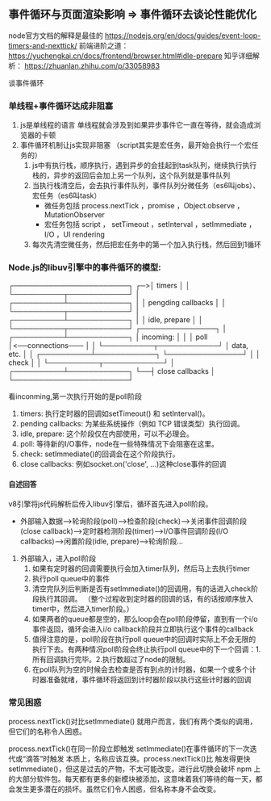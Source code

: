 ## 事件循环与页面渲染影响 => 事件循环去谈论性能优化

node官方文档的解释是最佳的
https://nodejs.org/en/docs/guides/event-loop-timers-and-nexttick/
前端进阶之道： https://yuchengkai.cn/docs/frontend/browser.html#idle-prepare
知乎详细解析： https://zhuanlan.zhihu.com/p/33058983

谈事件循环
### 单线程+事件循环达成非阻塞

1. js是单线程的语言
   单线程就会涉及到如果异步事件它一直在等待，就会造成浏览器的卡顿
2. 事件循环机制让js实现非阻塞  （script其实是宏任务，最开始会执行一个宏任务的）
   1. js中有执行栈，顺序执行，遇到异步的会挂起到task队列，继续执行执行栈的，异步的返回后会加上另一个队列，这个队列就是事件队列
   2. 当执行栈清空后，会去执行事件队列，事件队列分微任务（es6叫jobs）、宏任务（es6叫task）
      - 微任务包括 process.nextTick ，promise ，Object.observe ，MutationObserver
      - 宏任务包括 script ， setTimeout ，setInterval ，setImmediate ，I/O ，UI rendering
   3. 每次先清空微任务，然后把宏任务中的第一个加入执行栈，然后回到1循环

### Node.js的libuv引擎中的事件循环的模型:
┌───────────────────────┐
┌─>│        timers         │
│  └──────────┬────────────┘
│  ┌──────────┴────────────┐
│  │     pengding callbacks     │
│  └──────────┬────────────┘
│  ┌──────────┴────────────┐
│  │     idle, prepare     │
│  └──────────┬────────────┘      ┌───────────────┐
│  ┌──────────┴────────────┐      │   incoming:   │
│  │         poll          │<──connections───     │
│  └──────────┬────────────┘      │   data, etc.  │
│  ┌──────────┴────────────┐      └───────────────┘
│  │        check          │
│  └──────────┬────────────┘
│  ┌──────────┴────────────┐
└──┤    close callbacks    │
   └───────────────────────┘

看inconming,第一次执行开始的是poll阶段
1. timers: 执行定时器的回调如setTimeout() 和 setInterval()。
2. pending callbacks: 为某些系统操作（例如 TCP 错误类型）执行回调。
3. idle, prepare: 这个阶段仅在内部使用，可以不必理会。
4. poll: 等待新的I/O事件，node在一些特殊情况下会阻塞在这里。
5. check: setImmediate()的回调会在这个阶段执行。
6. close callbacks: 例如socket.on('close', ...)这种close事件的回调

#### 自述回答

v8引擎将js代码解析后传入libuv引擎后，循环首先进入poll阶段。
- 外部输入数据-->轮询阶段(poll)-->检查阶段(check)-->关闭事件回调阶段(close callback)-->定时器检测阶段(timer)-->I/O事件回调阶段(I/O callbacks)-->闲置阶段(idle, prepare)-->轮询阶段...
1. 外部输入，进入poll阶段
   1. 如果有定时器的回调需要执行会加入timer队列，然后马上去执行timer
   2. 执行poll queue中的事件
   3. 清空完队列后判断是否有setImmediate()的回调用，有的话进入check阶段执行其回调。
（整个过程收到定时器的回调的话，有的话按顺序放入timer中，然后进入timer阶段。）
   4. 如果两者的queue都是空的，那么loop会在poll阶段停留，直到有一个i/o事件返回，循环会进入i/o callback阶段并立即执行这个事件的callback
   5. 值得注意的是，poll阶段在执行poll queue中的回调时实际上不会无限的执行下去。有两种情况poll阶段会终止执行poll queue中的下一个回调：1.所有回调执行完毕。2.执行数超过了node的限制。
   6. 在poll队列为空的时候会去检查是否有到点的计时器，如果一个或多个计时器准备就绪，事件循环将返回到计时器阶段以执行这些计时器的回调

### 常见困惑

process.nextTick()对比setImmediate()
就用户而言，我们有两个类似的调用，但它们的名称令人困惑。

process.nextTick()在同一阶段立即触发
setImmediate()在事件循环的下一次迭代或“滴答”时触发
本质上，名称应该互换。process.nextTick()比 触发得更快setImmediate()，但这是过去的产物，不太可能改变。进行此切换会破坏 npm 上的大部分软件包。每天都有更多的新模块被添加，这意味着我们等待的每一天，都会发生更多潜在的损坏。虽然它们令人困惑，但名称本身不会改变。